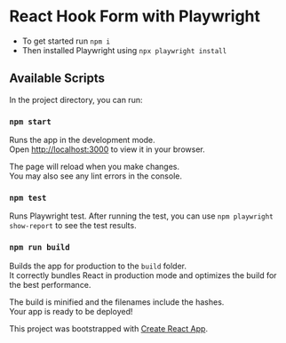 # React Hook Form with Playwright

- To get started run `npm i`
- Then installed Playwright using `npx playwright install` 

## Available Scripts

In the project directory, you can run:

### `npm start`

Runs the app in the development mode.\
Open [http://localhost:3000](http://localhost:3000) to view it in your browser.

The page will reload when you make changes.\
You may also see any lint errors in the console.

### `npm test`

Runs Playwright test. After running the test, you can use `npm playwright show-report` to see the test results.

### `npm run build`

Builds the app for production to the `build` folder.\
It correctly bundles React in production mode and optimizes the build for the best performance.

The build is minified and the filenames include the hashes.\
Your app is ready to be deployed!

This project was bootstrapped with [Create React App](https://github.com/facebook/create-react-app).
